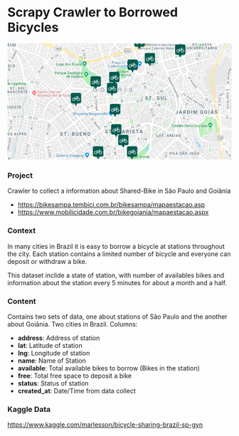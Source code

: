# Scrapy Crawler to Borrowed Bicycles

![alt text](mapa.png)

### Project

Crawler to collect a information about Shared-Bike in São Paulo and Goiânia

* https://bikesampa.tembici.com.br/bikesampa/mapaestacao.asp
* https://www.mobilicidade.com.br/bikegoiania/mapaestacao.aspx

### Context

In many cities in Brazil it is easy to borrow a bicycle at stations throughout the city. Each station contains a limited number of bicycle and everyone can deposit or withdraw a bike.

This dataset inclide a state of station, with number of availables bikes and information about the station every 5 minutes for about a month and a half.

### Content

Contains two sets of data, one about stations of São Paulo and the another about Goiânia. Two cities in Brazil.
Columns:

* **address**: Address of station
* **lat**: Latitude of station
* **lng**: Longitude of station
* **name**: Name of Station
* **available**: Total available bikes to borrow (Bikes in the station)
* **free**: Total free space to deposit a bike
* **status**: Status of station
* **created_at**: Date/Time from data collect

### Kaggle Data

https://www.kaggle.com/marlesson/bicycle-sharing-brazil-sp-gyn
